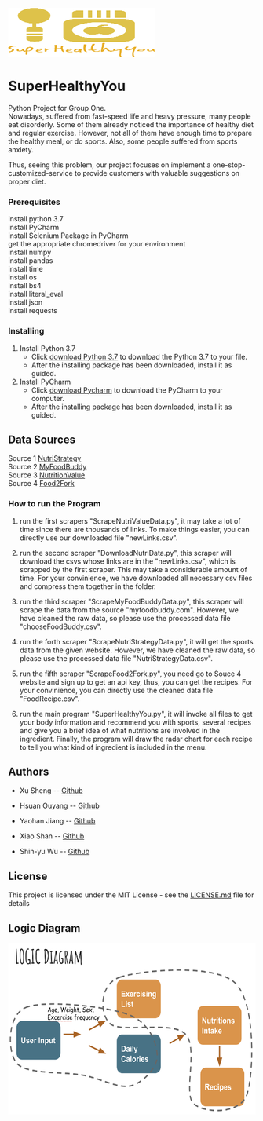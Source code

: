 <img src="SuperHealthyYou.png " width="300" height="100">

# SuperHealthyYou

Python Project for Group One.  
Nowadays, suffered from fast-speed life and heavy pressure, many people eat disorderly. Some of them already noticed the importance of healthy diet and regular exercise. However, not all of them have enough time to prepare the healthy meal, or do sports. Also, some people suffered from sports anxiety.    

Thus, seeing this problem, our project focuses on implement a one-stop-customized-service to provide customers with valuable suggestions on proper diet.

### Prerequisites
install python 3.7  
install PyCharm  
install Selenium Package in PyCharm  
get the appropriate chromedriver for your environment  
install numpy  
install pandas  
install time  
install os  
install bs4  
install literal_eval  
install json  
install requests  

### Installing

1. Install Python 3.7  
   * Click [download Python 3.7](https://www.jetbrains.com/pycharm/) to download the Python 3.7 to your file.  
   * After the installing package has been downloaded, install it as guided.  
2. Install PyCharm  
   * Click [download Pycharm](https://www.python.org/downloads/) to download the PyCharm to your computer.  
   * After the installing package has been downloaded, install it as guided.  

## Data Sources

Source 1 [NutriStrategy](https://www.nutristrategy.com/activitylist.htm)  
Source 2 [MyFoodBuddy](http://www.myfoodbuddy.com/foodCalorieTable.htm)  
Source 3 [NutritionValue](https://www.nutritionvalue.org/)  
Source 4 [Food2Fork](https://www.food2fork.com/about/api)  

### How to run the Program

1. run the first scrapers "ScrapeNutriValueData.py", it may take a lot of time since there are thousands of links. To make things easier, you can directly use our downloaded file "newLinks.csv".

2. run the second scraper "DownloadNutriData.py", this scraper will download the csvs whose links are in the "newLinks.csv", which is scrapped by the first scraper. This may take a considerable amount of time. For your convinience, we have downloaded all necessary csv files and compress them together in the folder.

3. run the third scraper "ScrapeMyFoodBuddyData.py", this scraper will scrape the data from the source "myfoodbuddy.com". However, we have cleaned the raw data, so please use the processed data file "chooseFoodBuddy.csv".

4. run the forth scraper "ScrapeNutriStrategyData.py", it will get the sports data from the given website. However, we have cleaned the raw data, so please use the processed data file "NutriStrategyData.csv".


5. run the fifth scraper "ScrapeFood2Fork.py", you need go to Souce 4 website and sign up to get an api key, thus, you can get the recipes. For your convinience, you can directly use the cleaned data file "FoodRecipe.csv".

6. run the main program "SuperHealthyYou.py", it will invoke all files to get your body information and recommend you with sports, several recipes and give you a brief idea of what nutritions are involved in the ingredient. Finally, the program will draw the radar chart for each recipe to tell you what kind of ingredient is included in the menu.


## Authors

- Xu Sheng -- [Github](https://github.com/FanaticKyo) 

- Hsuan Ouyang -- [Github](https://github.com/hsuan531)

- Yaohan Jiang -- [Github](https://github.com/YaohanJA)

- Xiao Shan -- [Github](https://github.com/katesxiao)

- Shin-yu Wu -- [Github](https://github.com/ai559031)

## License

This project is licensed under the MIT License - see the [LICENSE.md](LICENSE.md) file for details

## Logic Diagram

<img src="logic_diagram.png " width="600" height="350">
